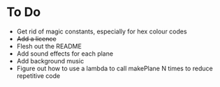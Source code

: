 # To Do

* Get rid of magic constants, especially for hex colour codes
* ~~Add a licence~~
* Flesh out the README
* Add sound effects for each plane
* Add background music
* Figure out how to use a lambda to call makePlane N times to reduce repetitive code
